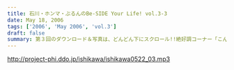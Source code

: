 ```yaml
---
title: 石川・ホンマ・ぶるんのBe-SIDE Your Life! vol.3-3
date: May 18, 2006
tags: ['2006', 'May 2006', 'vol.3']
draft: false
summary: 第３回のダウンロード＆写真は、どんどん下にスクロール!!絶好調コーナー「こんなアイドルは嫌だ！」ぶるんサン、タイトルコールは若干気合い入れ気味、アゲアゲです。シモネタになると、ホンマ先生が存在を消す瞬間があるのでそこは必聴！本当に消しています。でも暗がりにいるのですよ。忘れないで下さいね．．．キティちゃんの当選者発表は最後にありますよ〜〜 NAMAE（この番組のせいで『出世払い』が不可能になりそうです。）
---
```


http://project-phi.ddo.jp/ishikawa/ishikawa0522_03.mp3